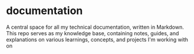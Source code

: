 # documentation
A central space for all my technical documentation, written in Markdown. This repo serves as my knowledge base, containing notes, guides, and explanations on various learnings, concepts, and projects I'm working with on

